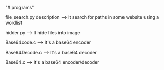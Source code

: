 "# programs" 

file_search.py description --> It search for paths in some website using a wordlist

hidder.py --> It hide files into image

Base64code.c --> It's a base64 encoder

Base64Decode.c --> It's a base64 decoder

Base64.c --> It's a base64 encoder/decoder
